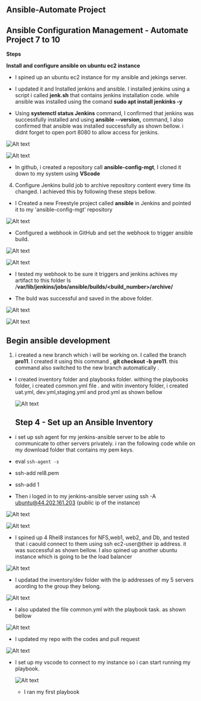 ## Ansible-Automate Project

## Ansible Configuration Management - Automate Project 7 to 10

**Steps**

**Install and configure ansible on ubuntu ec2 instance**

-  I spined up an ubuntu ec2 instance for my ansible and jekings server.

-  I updated it and Installed jenkins and ansible. I installed jenkins using a script i called **jenk.sh** that contains jenkins installation code. while ansible was installed using the comand **sudo apt install jenkinks -y** 

-  Using **systemctl status Jenkins** command, I confirmed that jenkins was successfully installed and using **ansible --version,** command, I also confirmed that ansible was installed successfully as shown bellow. i didnt forget to open port 8080 to allow access for jenkins. 


 ![Alt text](<images/Unsaved Image 2.jpg>)


![Alt text](<images/Unsaved Image 4.jpg>)

-  In github, i created a repository call **ansible-config-mgt**, I cloned it down to my system using **VScode**

4.  Configure Jenkins build job to archive  repository content every time its changed. I achieved this by following these steps bellow. 

- I Created a new Freestyle project called **ansible** in Jenkins and pointed it to my 'ansible-config-mgt' repository  

![Alt text](<images/Unsaved Image 5.jpg>)


-  Configured a webhook in GitHub and set the webhook to trigger ansible build.

![Alt text](<images/Unsaved Image 6.jpg>)

![Alt text](<images/Unsaved Image 7.jpg>)

- I tested my webhook to be sure it triggers and jenkins achives my artifact to this folder ls /**var/lib/jenkins/jobs/ansible/builds/<build_number>/archive/**

- The buld was successful and saved in the above folder.

![Alt text](<images/Unsaved Image 8.jpg>)

![Alt text](<images/Unsaved Image 9.jpg>)



## Begin ansible development

1.  i created a new branch which i will be working on. I called the branch **pro11**. I created it using this command , **git checkout -b pro11**. this command also switched to the new branch automatically .

- I created inventory folder and playbooks folder.
withing the playbooks folder, i created common.yml file . and witin inventory folder, i created uat.yml, dev.yml,staging.yml and prod.yml as shown bellow 

  ![Alt text](<images/Unsaved Image 10.jpg>)


  ## Step 4 - Set up an Ansible Inventory

-  i set up ssh agent for my jenkins-ansible server to be able to communicate to other servers privately. i ran the following code while on my download folder that contains my pem keys. 

-  eval `ssh-agent -s`
-  ssh-add rel8.pem 
-  ssh-add 1
-  Then i loged in to my jenkins-ansible server using ssh -A ubuntu@44.202.161.203 (public ip of the instance)



![Alt text](<images/Unsaved Image 11.jpg>)

![Alt text](<images/Unsaved Image 12.jpg>)

-  I spined up 4 Rhel8 instances for NFS,web1, web2, and Db, and tested that i caould connect to them using ssh ec2-user@their ip address. it was successful as shown bellow. I also spined up another ubuntu instance which is going to be the load balancer

  ![Alt text](<images/Unsaved Image 13.jpg>)


  -  I updatad the inventory/dev folder with the ip addresses of my 5 servers acording to the group they belong.

 ![Alt text](<images/Unsaved Image 14.jpg>)




- I also updated the file common.yml with the playbook task. as shown bellow 


![Alt text](<images/Unsaved Image 15.jpg>)

-  I updated my repo with the codes and pull request 

![Alt text](<images/Unsaved Image 16.jpg>)

-  I set up my vscode to connect to my instance so i can start running my playbook. 
  
   ![Alt text](<images/Unsaved Image17.jpg>)

   -  I ran my first playbook 






